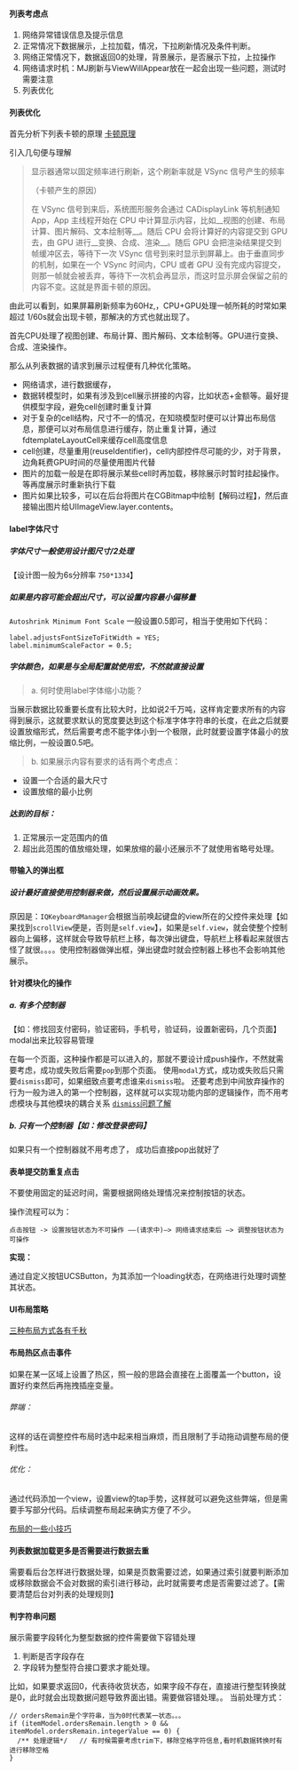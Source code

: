 
####  列表考虑点

1. 网络异常错误信息及提示信息
2. 正常情况下数据展示，上拉加载，情况，下拉刷新情况及条件判断。
3. 网络正常情况下，数据返回0的处理，背景展示，是否展示下拉，上拉操作
4. 网络请求时机：MJ刷新与ViewWillAppear放在一起会出现一些问题，测试时需要注意
5. 列表优化


#### 列表优化

首先分析下列表卡顿的原理 <a href="https://blog.ibireme.com/2015/11/12/smooth_user_interfaces_for_ios/" target="_blank">卡顿原理</a>

引入几句便与理解

> 显示器通常以固定频率进行刷新，这个刷新率就是 VSync 信号产生的频率
>
> （卡顿产生的原因）
>
> 在 VSync 信号到来后，系统图形服务会通过 CADisplayLink 等机制通知 App，App 主线程开始在 CPU 中计算显示内容，比如__视图的创建、布局计算、图片解码、文本绘制等__。随后 CPU 会将计算好的内容提交到 GPU 去，由 GPU 进行__变换、合成、渲染__。随后 GPU 会把渲染结果提交到帧缓冲区去，等待下一次 VSync 信号到来时显示到屏幕上。由于垂直同步的机制，如果在一个 VSync 时间内，CPU 或者 GPU 没有完成内容提交，则那一帧就会被丢弃，等待下一次机会再显示，而这时显示屏会保留之前的内容不变。这就是界面卡顿的原因。

由此可以看到，如果屏幕刷新频率为60Hz,，CPU+GPU处理一帧所耗的时常如果超过 1/60s就会出现卡顿，那解决的方式也就出现了。 

首先CPU处理了视图创建、布局计算、图片解码、文本绘制等。GPU进行变换、合成、渲染操作。

那么从列表数据的请求到展示过程便有几种优化策略。

* 网络请求，进行数据缓存，
* 数据转模型时，如果有涉及到cell展示拼接的内容，比如状态+金额等。最好提供模型字段，避免cell创建时重复计算
* 对于复杂的cell结构，尺寸不一的情况，在知晓模型时便可以计算出布局信息，那便可以对布局信息进行缓存，防止重复计算，通过fdtemplateLayoutCell来缓存cell高度信息
* cell创建，尽量重用(reuseIdentifier)，cell内部控件尽可能的少，对于背景，边角耗费GPU时间的尽量使用图片代替
* 图片的加载一般是在即将展示某些cell时再加载，移除展示时暂时挂起操作。等再度展示时重新执行下载
* 图片如果比较多，可以在后台将图片在CGBitmap中绘制【解码过程】，然后直接输出图片给UIImageView.layer.contents。


####  label字体尺寸

##### 	字体尺寸一般使用设计图尺寸/2处理  

【设计图一般为6s分辨率  `750*1334`】

##### 	如果是内容可能会超出尺寸，可以设置内容最小偏移量
`Autoshrink Minimum Font Scale` 一般设置0.5即可，相当于使用如下代码：
   ```
   label.adjustsFontSizeToFitWidth = YES;
   label.minimumScaleFactor = 0.5;
   ```
##### 	字体颜色，如果是与全局配置就使用宏，不然就直接设置
 > a. 何时使用label字体缩小功能？

当展示数据比较重要长度有比较大时，比如说2千万吨，这样肯定要求所有的内容得到展示，这就要求默认的宽度要达到这个标准字体字符串的长度，在此之后就要设置放缩形式，然后需要考虑不能字体小到一个极限，此时就要设置字体最小的放缩比例，一般设置0.5吧。

 > b. 如果展示内容有要求的话有两个考虑点：

* 设置一个合适的最大尺寸
* 设置放缩的最小比例

##### 达到的目标：
1. 正常展示一定范围内的值 
2. 超出此范围的值放缩处理，如果放缩的最小还展示不了就使用省略号处理。

#### 带输入的弹出框
##### 设计最好直接使用控制器来做，然后设置展示动画效果。
原因是：`IQKeyboardManager`会根据当前唤起键盘的view所在的父控件来处理【如果找到`scrollView`便是，否则是`self.view`】，如果是`self.view`，就会使整个控制器向上偏移，这样就会导致导航栏上移，每次弹出键盘，导航栏上移看起来就很古怪了就很。。。。使用控制器做弹出框，弹出键盘时就会控制器上移也不会影响其他展示。

#### 针对模块化的操作
##### a. 有多个控制器
【如：修找回支付密码，验证密码，手机号，验证码，设置新密码，几个页面】modal出来比较容易管理

在每一个页面，这种操作都是可以进入的，那就不要设计成push操作，不然就需要考虑，成功或失败后需要`pop`到那个页面。 使用`modal`方式，成功或失败后只需要`dismiss`即可，如果细致点要考虑谁来`dismiss`啦。
还要考虑到中间放弃操作的行为一般为进入的第一个控制器，这样就可以实现功能内部的逻辑操作，而不用考虑模块与其他模块的耦合关系
<a href="https://onevcat.com/2013/10/vc-transition-in-ios7/" target="_blank">`dismiss`问题了解</a>

##### b. 只有一个控制器【如：修改登录密码】
如果只有一个控制器就不用考虑了， 成功后直接pop出就好了

#### 表单提交防重复点击
不要使用固定的延迟时间，需要根据网络处理情况来控制按钮的状态。

操作流程可以为： 

```
点击按钮 -> 设置按钮状态为不可操作 ——(请求中)—> 网络请求结束后 —> 调整按钮状态为可操作
```

__实现：__

通过自定义按钮UCSButton，为其添加一个loading状态，在网络进行处理时调整其状态。

#### UI布局策略
<a href="http://ddc.dianrong.com/?p=597" target="_blank">三种布局方式各有千秋</a>

#### 布局热区点击事件
如果在某一区域上设置了热区，照一般的思路会直接在上面覆盖一个button，设置好约束然后再拖拽插座变量。
###### 弊端：
这样的话在调整控件布局时选中起来相当麻烦，而且限制了手动拖动调整布局的便利性。
###### 优化：
通过代码添加一个view，设置view的tap手势，这样就可以避免这些弊端，但是需要手写部分代码。后续调整布局起来确实方便了不少。

<a href="https://onevcat.com/2013/12/code-vs-xib-vs-storyboard/" target="_blank">布局的一些小技巧</a>



#### 列表数据加载更多是否需要进行数据去重
需要看后台怎样进行数据处理，如果是页数需要过滤，如果通过索引就要判断添加或移除数据会不会对数据的索引进行移动，此时就需要考虑是否需要过滤了。【需要清楚后台对列表的处理规则】

#### 判字符串问题
展示需要字段转化为整型数据的控件需要做下容错处理
1. 判断是否字段存在 
2. 字段转为整型符合接口要求才能处理。

比如，如果要求返回0，代表待收货状态，如果字段不存在，直接进行整型转换就是0，此时就会出现数据问题导致界面出错。需要做容错处理。。
当前处理方式：
```
// ordersRemain是个字符串，当为0时代表某一状态。。。
if (itemModel.ordersRemain.length > 0 && itemModel.ordersRemain.integerValue == 0) {
  /** 处理逻辑*/   // 有时候需要考虑trim下，移除空格字符信息,看时机数据转换时有进行移除空格
}
```

